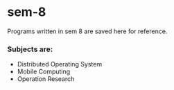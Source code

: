 # sem-8
Programs written in sem 8 are saved here for reference.
### Subjects are:
* Distributed Operating System
* Mobile Computing
* Operation Research
